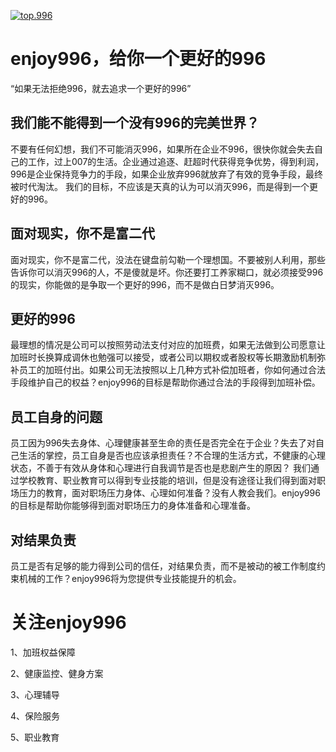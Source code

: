 [![top.996](https://img.shields.io/badge/link-top.996-red.svg)](https://github.com/top996/top.996)

# enjoy996，给你一个更好的996
  “如果无法拒绝996，就去追求一个更好的996”
  
## 我们能不能得到一个没有996的完美世界？
  不要有任何幻想，我们不可能消灭996，如果所在企业不996，很快你就会失去自己的工作，过上007的生活。企业通过追逐、赶超时代获得竞争优势，得到利润，996是企业保持竞争力的手段，如果企业放弃996就放弃了有效的竞争手段，最终被时代淘汰。
  我们的目标，不应该是天真的认为可以消灭996，而是得到一个更好的996。
  
## 面对现实，你不是富二代
  面对现实，你不是富二代，没法在键盘前勾勒一个理想国。不要被别人利用，那些告诉你可以消灭996的人，不是傻就是坏。你还要打工养家糊口，就必须接受996的现实，你能做的是争取一个更好的996，而不是做白日梦消灭996。
  
## 更好的996
  最理想的情况是公司可以按照劳动法支付对应的加班费，如果无法做到公司愿意让加班时长换算成调休也勉强可以接受，或者公司以期权或者股权等长期激励机制弥补员工的加班付出。如果公司无法按照以上几种方式补偿加班者，你如何通过合法手段维护自己的权益？enjoy996的目标是帮助你通过合法的手段得到加班补偿。
  
## 员工自身的问题
  员工因为996失去身体、心理健康甚至生命的责任是否完全在于企业？失去了对自己生活的掌控，员工自身是否也应该承担责任？不合理的生活方式，不健康的心理状态，不善于有效从身体和心理进行自我调节是否也是悲剧产生的原因？
  我们通过学校教育、职业教育可以得到专业技能的培训，但是没有途径让我们得到面对职场压力的教育，面对职场压力身体、心理如何准备？没有人教会我们。enjoy996的目标是帮助你能够得到面对职场压力的身体准备和心理准备。

## 对结果负责
  员工是否有足够的能力得到公司的信任，对结果负责，而不是被动的被工作制度约束机械的工作？enjoy996将为您提供专业技能提升的机会。

# 关注enjoy996
  1、加班权益保障
  
  2、健康监控、健身方案
  
  3、心理辅导
  
  4、保险服务
  
  5、职业教育
  

